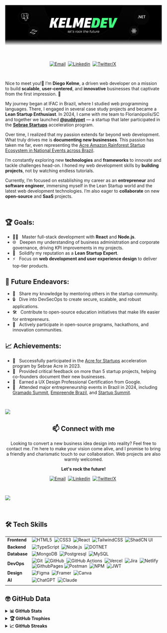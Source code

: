 <picture>
  <source srcset="https://github.com/kelmedev/kelmedev/blob/main/assets/banner-readme.png?raw=true" type="image/webp">
  <img src="https://github.com/kelmedev/kelmedev/blob/main/assets/banner-readme.png?raw=true" alt="Header">
</picture>
<br/><br/><br/>

<div align=center>

[![Email](https://img.shields.io/badge/-Email-000000?style=for-the-badge&logo=ProtonMail&logoColor=42FF82)](mailto:kelme.dev@pm.me)&nbsp;
[![Linkedin](https://img.shields.io/badge/-linkedin-000000?style=for-the-badge&logo=Linkedin&logoColor=42FF82)](https://www.linkedin.com/in/kelme)&nbsp;
[![Twitter/X](https://img.shields.io/badge/-Twitter%2fX-000000?style=for-the-badge&logo=x&logoColor=42FF82)](https://x.com/kelmedev)&nbsp;


</div>

<br>

Nice to meet you!👋 I’m **Diego Kelme**, a driven web developer on a mission to build **scalable**, **user-centered**, and **innovative** businesses that captivate from the first impression. 🚀

My journey began at IFAC in Brazil, where I studied web programming languages. There, I engaged in several case study projects and became a **Lean Startup Enthusiast**. In 2024, I came with me team to Florianópolis/SC and together we launched [**@puddypet**](https://github.com/puddypet) — a startup that later participated in the [**Sebrae Startups**](https://sebraestartups.com.br) acceleration program.

Over time, I realized that my passion extends far beyond web development. What truly drives me is **documenting new businesses**. This passion has taken me far, even representing the [Acre Amazon Rainforest Startup Ecosystem in National Events across Brazil](https://www.ifac.edu.br/noticias/2024/julho/empresa-incubada-pelo-ifac-faz-exposicao-e-representa-o-acre-em-eventos-de-inovacao).

I’m constantly exploring new **technologies** and **frameworks** to innovate and tackle challenges head-on. I honed my web development skills by **building projects**, not by watching endless tutorials.

Currently, I’m focused on establishing my career as an **entrepreneur** and **software engineer**, immersing myself in the Lean Startup world and the latest web development technologies. I’m also eager to **collaborate** on new **open-source** and **SaaS** projects.

<br>

## 🏆 Goals:

- 🧑‍💻   Master full-stack development with **React** and **Node.js**.
- 🌐   Deepen my understanding of business administration and corporate governance, driving KPI improvements in my projects.
- 🚀   Solidify my reputation as a **Lean Startup Expert**.
- ⚡   Focus on **web development and user experience design** to deliver top-tier products.

## 🚀 Future Endeavors:

- 🌟   Share my knowledge by mentoring others in the startup community.
- 🔒   Dive into DevSecOps to create secure, scalable, and robust applications.
- 🛠️   Contribute to open-source education initiatives that make life easier for entrepreneurs.
- 🤝   Actively participate in open-source programs, hackathons, and innovation communities.

## 📈 Achievements:

- 🎉   Successfully participated in the [Acre for Startups](https://ac.agenciasebrae.com.br/inovacao-e-tecnologia/sebrae-impulsiona-startups-locais-com-programa-acre-for-startups/) acceleration program by Sebrae Acre in 2023.
- 🤝   Provided critical feedback on more than 5 startup projects, helping co-founders document their new businesses.
- 🏅   Earned a UX Design Professional Certification from Google.
- 🌟   Attended major entrepreneurship events in Brazil in 2024, including [Gramado Summit](https://gramadosummit.com.br), [Empreende Brazil](https://empreendebrazil.com.br), and [Startup Summit](https://startupsummit.com.br).



<br>

![](https://user-images.githubusercontent.com/73097560/115834477-dbab4500-a447-11eb-908a-139a6edaec5c.gif)


<div align="center">
    
## 📫 Connect with me

Looking to convert a new business idea design into reality? Feel free to contact me. I'm here to make your vision come alive, and I promise to bring a friendly and charismatic touch to our collaboration. Web projects are also warmly welcomed.

**Let's rock the future!** 

[![Email](https://img.shields.io/badge/-Email-000000?style=for-the-badge&logo=ProtonMail&logoColor=42FF82)](mailto:kelme.dev@pm.me)&nbsp;
[![Linkedin](https://img.shields.io/badge/-linkedin-000000?style=for-the-badge&logo=Linkedin&logoColor=42FF82)](https://www.linkedin.com/in/kelme)&nbsp;
[![Twitter/X](https://img.shields.io/badge/-Twitter%2fX-000000?style=for-the-badge&logo=x&logoColor=42FF82)](https://x.com/kelmedev)&nbsp;

</div>
<br>

![](https://user-images.githubusercontent.com/73097560/115834477-dbab4500-a447-11eb-908a-139a6edaec5c.gif)

<br>



## 🛠️ Tech Skills

| | |
|----------|--------|
| **Frontend** | ![HTML5](https://img.shields.io/badge/-HTML5-E34F26?style=for-the-badge&logo=html5&logoColor=fff)&nbsp; ![CSS3](https://img.shields.io/badge/-CSS3-1572B6?style=for-the-badge&logo=css3)&nbsp; ![React](https://img.shields.io/badge/-React-000000?style=for-the-badge&logo=react&logoColor=61DAFB)&nbsp; ![TailwindCSS](https://img.shields.io/badge/-Tailwind_CSS-06B6D4?style=for-the-badge&logo=tailwind-css&logoColor=fff)&nbsp; ![ShadCN UI](https://img.shields.io/badge/ShadCN/UI-000000?style=for-the-badge&logo=shadcn/ui) |
| **Backend** | ![TypeScript](https://img.shields.io/badge/Typescript-3178C6?style=for-the-badge&logo=typescript&logoColor=white)&nbsp; ![Node.js](https://img.shields.io/badge/node.js-339933?style=for-the-badge&logo=nodedotjs&logoColor=white)&nbsp; ![DOTNET](https://img.shields.io/badge/c%23-512BD4?style=for-the-badge&logo=dotnet)&nbsp;  |
| **Database** | ![MongoDB](https://img.shields.io/badge/-MongoDB-47A248?style=for-the-badge&logo=mongodb&logoColor=white)&nbsp; ![Postgresql](https://img.shields.io/badge/Postgresql-4169E1?style=for-the-badge&logo=postgresql&logoColor=white)&nbsp; ![MySQL](https://img.shields.io/badge/mysql-4479A1?style=for-the-badge&logo=mysql&logoColor=white) |
| **DevOps** | ![Git](https://img.shields.io/badge/-Git-F05032?style=for-the-badge&logo=git&logoColor=white)&nbsp; ![GitHub](https://img.shields.io/badge/-GitHub-181717?style=for-the-badge&logo=github)&nbsp; ![GitHub Actions](https://img.shields.io/badge/github%20actions-2088FF?style=for-the-badge&logo=githubactions&logoColor=white)&nbsp; ![Vercel](https://img.shields.io/badge/vercel-000000?style=for-the-badge&logo=vercel)&nbsp; ![Jira](https://img.shields.io/badge/jira-0052CC?style=for-the-badge&logo=jira)&nbsp;  ![Netlify](https://img.shields.io/badge/netlify-00C7B7?style=for-the-badge&logo=netlify&logoColor=white)&nbsp; ![GithubPages](https://img.shields.io/badge/github%20pages-222222?style=for-the-badge&logo=github&logoColor=white)  ![Postman](https://img.shields.io/badge/-Postman-FF6C37?style=for-the-badge&logo=postman&logoColor=white)&nbsp; ![NPM](https://img.shields.io/badge/NPM-CB3837?style=for-the-badge&logo=npm&logoColor=white)&nbsp; ![JWT](https://img.shields.io/badge/JWT-000000?style=for-the-badge&logo=jsonwebtokens&logoColor=white) |
| **Design** | ![Figma](https://img.shields.io/badge/figma-F24E1E?style=for-the-badge&logo=figma&logoColor=white)&nbsp; ![Framer](https://img.shields.io/badge/Framer-0055FF?style=for-the-badge&logo=framer&logoColor=white)&nbsp; ![Canva](https://img.shields.io/badge/-Canva-00C4CC?style=for-the-badge&logo=canva&logoColor=white) |
| **AI** | ![ChatGPT](https://img.shields.io/badge/chatGPT-51786e?style=for-the-badge&logo=openai&logoColor=white)&nbsp; ![Claude](https://img.shields.io/badge/Anthropic's%20Claude-BBEEF1?style=for-the-badge&logo=anthropic&logoColor=black) |
| | |

## 🤓 GitHub Data

<details>
  <summary><b>📊 GitHub Stats</b></summary>
  <br />
  <img height="180em" src="https://github-readme-stats.vercel.app/api?username=kelmedev&bg_color=0D1117&title_color=f9826c&text_color=fdfdfd&icon_color=f9826c&show_icons=true&hide_border=true&&count_private=true&include_all_commits=true" />
  &nbsp;&nbsp;&nbsp;
  <img height="180em" src="https://github-readme-stats.vercel.app/api/top-langs/?username=kelmedev&bg_color=0D1117&title_color=f9826c&text_color=fdfdfd&show_icons=true&hide_border=true&layout=compact" />
</details>

<details>
  <summary><b>🏆 GitHub Trophies</b></summary>
  <br />
  <p align="center">
    <img src="https://github-profile-trophy.vercel.app/?username=kelmedev&row=1&column=6&margin-h=8&theme=darkhub&count_private=true&margin-w=15&no-frame=true" />
  </p>
</details>

<details>
  <summary><b>📈 GitHub Streaks</b></summary>
  <br />
  <p align="center">
    <img height="180em" src="https://github-readme-streak-stats.herokuapp.com/?user=kelmedev&theme=dark&hide_border=true&background=0D1117&stroke=0000&count_private=true&include_all_commits=true" />
    <img src="https://activity-graph.herokuapp.com/graph?username=kelmedev&count_private=true&hide_border=true&bg_color=0d1117&theme=github" />
  </p>
</details>

<div align="center">
<br>
